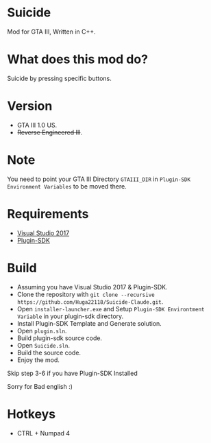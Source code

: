 # Suicide
Mod for GTA III, Written in C++.

# What does this mod do?
Suicide by pressing specific buttons.

# Version
- GTA III 1.0 US.
- ~~Reverse Engineered III~~.

# Note
You need to point your GTA III Directory `GTAIII_DIR` in `Plugin-SDK Environment Variables` to be moved there.

# Requirements
- [Visual Studio 2017](https://download.visualstudio.microsoft.com/download/pr/3d3a1530-b8e4-4e76-822c-4cc60b7571b0/0c68fb97159ee25592f04715eb23f8a88c91efbac7ee2d5993e428fb633da454/vs_Community.exe)
- [Plugin-SDK](https://github.com/DK22Pac/plugin-sdk)

# Build
- Assuming you have Visual Studio 2017 & Plugin-SDK.
- Clone the repository with `git clone --recursive https://github.com/Huga22118/Suicide-Claude.git`.
- Open `installer-launcher.exe` and Setup `Plugin-SDK Environtment Variable` in your plugin-sdk directory.
- Install Plugin-SDK Template and Generate solution.
- Open `plugin.sln`.
- Build plugin-sdk source code.
- Open `Suicide.sln`.
- Build the source code.
- Enjoy the mod.

Skip step 3-6 if you have Plugin-SDK Installed

Sorry for Bad english :) 

# Hotkeys
- CTRL + Numpad 4

